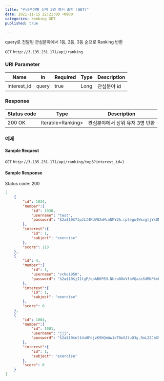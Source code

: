 ```yaml
---
title: "관심분야별 상위 3명 랭커 출력 [GET]"
date: 2021-11-15 22:21:00 +0900
categories: ranking GET
published: true

---
```


query로 전달된 관심분야에서 1등, 2등, 3등 순으로 Ranking 반환

`GET` `http://3.135.231.171/api/ranking`

### URI Parameter

| Name        | In    | Required | Type | Description |
| ----------- | ----- | -------- | ---- | ----------- |
| interest_id | query | true     | Long | 관심분야 id |

### Response

| Status code | Type               | Description                     |
| ----------- | ------------------ | ------------------------------- |
| 200 OK      | Iterable\<Ranking> | 관심분야에서 상위 유저 3명 반환 |



### 예제

#### Sample Request

`GET` `http://3.135.231.171/api/ranking/top3?interest_id=1`

#### Sample Response

Status code: 200

```json
[
    {
        "id": 1034,
        "member":{
            "id": 1030,
            "username": "test",
            "password": "$2a$10$7JpJLI4KUV82mMcmNMY2A.rptegu4WxvgtjYsONETJQNrpSR8rZa6"
        },
        "interest":{
            "id": 1,
            "subject": "exercise"
        },
        "score": 118
    },
    {
        "id": 4,
        "member":{
            "id": 1,
            "username": "vcho1958",
            "password": "$2a$10$jI1tgF/qoAB6PEN.NUroOOoVfbVQaasSdMNPkvFR/15R3a0QQFuQi"
        },
        "interest":{
            "id": 1,
            "subject": "exercise"
        },
        "score": 0
    },
    {
        "id": 1004,
        "member":{
            "id": 1001,
            "username": "jjj",
            "password": "$2a$10$nl1du0FdjzK9HQmWw1eT0eXJtuO3g.9aL22JbXSHymW7gQ1XhCOJe"
        },
        "interest":{
            "id": 1,
            "subject": "exercise"
        },
        "score": 0
    }
]
```

